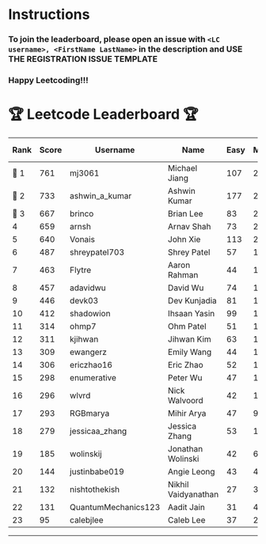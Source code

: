 # Instructions
### To join the leaderboard, please open an issue with `<LC username>, <FirstName LastName>` in the description and USE THE REGISTRATION ISSUE TEMPLATE
### Happy Leetcoding!!!


# 🏆 Leetcode Leaderboard 🏆

| Rank | Score | Username       | Name | Easy | Medium | Hard | Problems Solved |
|------|----------------|-----------------|-------------------|--------------|--------------|--------------|--------------|
| 🥇 1 | 761 | mj3061 | Michael Jiang | 107 | 264 | 42 | 413 |
| 🥈 2 | 733 | ashwin_a_kumar | Ashwin Kumar | 177 | 248 | 20 | 445 |
| 🥉 3 | 667 | brinco | Brian Lee | 83 | 247 | 30 | 360 |
| 4 | 659 | arnsh | Arnav Shah | 73 | 215 | 52 | 340 |
| 5 | 640 | Vonais | John Xie | 113 | 217 | 31 | 361 |
| 6 | 487 | shreypatel703 | Shrey Patel | 57 | 188 | 18 | 263 |
| 7 | 463 | Flytre | Aaron Rahman | 44 | 148 | 41 | 233 |
| 8 | 457 | adavidwu | David Wu | 74 | 151 | 27 | 252 |
| 9 | 446 | devk03 | Dev Kunjadia | 81 | 169 | 9 | 259 |
| 10 | 412 | shadowion | Ihsaan Yasin | 99 | 128 | 19 | 246 |
| 11 | 314 | ohmp7 | Ohm Patel | 51 | 115 | 11 | 177 |
| 12 | 311 | kjihwan | Jihwan Kim | 63 | 103 | 14 | 180 |
| 13 | 309 | ewangerz | Emily Wang | 44 | 104 | 19 | 167 |
| 14 | 306 | ericzhao16 | Eric Zhao | 52 | 115 | 8 | 175 |
| 15 | 298 | enumerative | Peter Wu | 47 | 106 | 13 | 166 |
| 16 | 296 | wlvrd | Nick Walvoord | 42 | 118 | 6 | 166 |
| 17 | 293 | RGBmarya | Mihir Arya | 47 | 96 | 18 | 161 |
| 18 | 279 | jessicaa_zhang | Jessica Zhang | 53 | 104 | 6 | 163 |
| 19 | 185 | wolinskij | Jonathan Wolinski | 42 | 67 | 3 | 112 |
| 20 | 144 | justinbabe019 | Angie Leong | 43 | 46 | 3 | 92 |
| 21 | 132 | nishtothekish | Nikhil Vaidyanathan | 27 | 30 | 15 | 72 |
| 22 | 131 | QuantumMechanics123 | Aadit Jain | 31 | 41 | 6 | 78 |
| 23 | 95 | calebjlee | Caleb Lee | 37 | 29 | 0 | 66 |
---